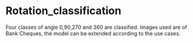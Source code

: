 # Rotation_classification
Four classes of angle 0,90,270 and 360 are classified. Images used are of Bank Cheques, the model can be extended according to the use cases.
